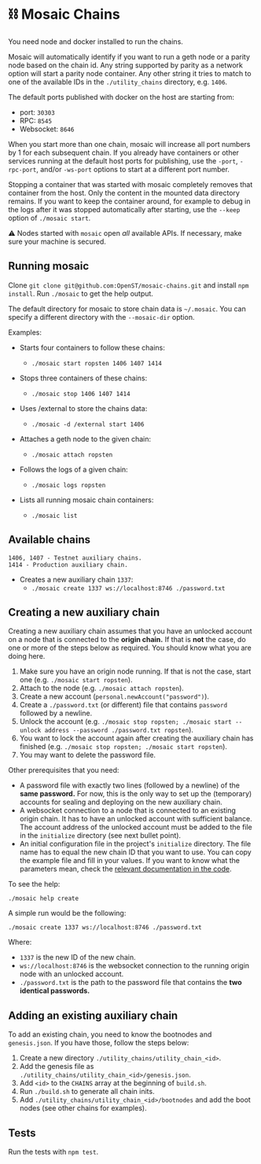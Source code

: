 # ⛓ Mosaic Chains

You need node and docker installed to run the chains.

Mosaic will automatically identify if you want to run a geth node or a parity node based on the chain id.
Any string supported by parity as a network option will start a parity node container.
Any other string it tries to match to one of the available IDs in the `./utility_chains` directory, e.g. `1406`.

The default ports published with docker on the host are starting from:

* port: `30303`
* RPC: `8545`
* Websocket: `8646`

When you start more than one chain, mosaic will increase all port numbers by 1 for each subsequent chain.
If you already have containers or other services running at the default host ports for publishing, use the `-port`, `-rpc-port`, and/or `-ws-port` options to start at a different port number.

Stopping a container that was started with mosaic completely removes that container from the host.
Only the content in the mounted data directory remains.
If you want to keep the container around, for example to debug in the logs after it was stopped automatically after starting, use the `--keep` option of `./mosaic start`.

⚠️ Nodes started with `mosaic` open *all* available APIs. If necessary, make sure your machine is secured.

## Running mosaic

Clone `git clone git@github.com:OpenST/mosaic-chains.git` and install `npm install`.
Run `./mosaic` to get the help output.

The default directory for mosaic to store chain data is `~/.mosaic`.
You can specify a different directory with the `--mosaic-dir` option.

Examples:
* Starts four containers to follow these chains:
  * `./mosaic start ropsten 1406 1407 1414`
 
* Stops three containers of these chains:
  * `./mosaic stop 1406 1407 1414`

* Uses /external to store the chains data:
  * `./mosaic -d /external start 1406`

* Attaches a geth node to the given chain:
  * `./mosaic attach ropsten`

* Follows the logs of a given chain:
  * `./mosaic logs ropsten`

* Lists all running mosaic chain containers:
  * `./mosaic list`
  
## Available chains
```
1406, 1407 - Testnet auxiliary chains.
1414 - Production auxiliary chain.
```
  

* Creates a new auxiliary chain `1337`:
  * `./mosaic create 1337 ws://localhost:8746 ./password.txt`

## Creating a new auxiliary chain

Creating a new auxiliary chain assumes that you have an unlocked account on a node that is connected to the **origin chain.**
If that is **not** the case, do one or more of the steps below as required.
You should know what you are doing here.

1. Make sure you have an origin node running. If that is not the case, start one (e.g. `./mosaic start ropsten`).
2. Attach to the node (e.g. `./mosaic attach ropsten`).
3. Create a new account (`personal.newAccount("password")`).
4. Create a `./password.txt` (or different) file that contains `password` followed by a newline.
5. Unlock the account (e.g. `./mosaic stop ropsten; ./mosaic start --unlock address --password ./password.txt ropsten`).
6. You want to lock the account again after creating the auxiliary chain has finished (e.g. `./mosaic stop ropsten; ./mosaic start ropsten`).
7. You may want to delete the password file.


Other prerequisites that you need:

* A password file with exactly two lines (followed by a newline) of the **same password.** For now, this is the only way to set up the (temporary) accounts for sealing and deploying on the new auxiliary chain.
* A websocket connection to a node that is connected to an existing origin chain. It has to have an unlocked account with sufficient balance. The account address of the unlocked account must be added to the file in the `initialize` directory (see next bullet point).
* An initial configuration file in the project's `initialize` directory. The file name has to equal the new chain ID that you want to use. You can copy the example file and fill in your values. If you want to know what the parameters mean, check the [relevant documentation in the code](./src/Config/InitConfig.ts).

To see the help:

```
./mosaic help create
```

A simple run would be the following:

```
./mosaic create 1337 ws://localhost:8746 ./password.txt
```

Where:

* `1337` is the new ID of the new chain.
* `ws://localhost:8746` is the websocket connection to the running origin node with an unlocked account.
* `./password.txt` is the path to the password file that contains the **two identical passwords.**

## Adding an existing auxiliary chain

To add an existing chain, you need to know the bootnodes and `genesis.json`.
If you have those, follow the steps below:

1. Create a new directory `./utility_chains/utility_chain_<id>`.
2. Add the genesis file as `./utility_chains/utility_chain_<id>/genesis.json`.
3. Add `<id>` to the `CHAINS` array at the beginning of `build.sh`.
4. Run `./build.sh` to generate all chain inits.
5. Add `./utility_chains/utility_chain_<id>/bootnodes` and add the boot nodes (see other chains for examples).

## Tests

Run the tests with `npm test`.
